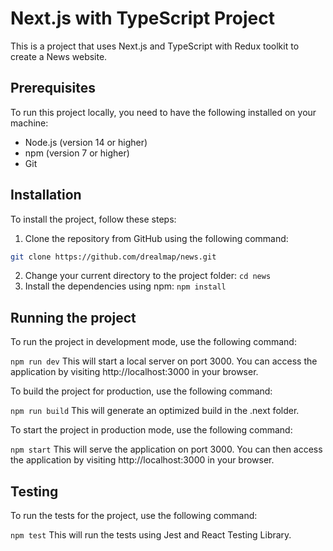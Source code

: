# Next.js with TypeScript Project

This is a project that uses Next.js and TypeScript with Redux toolkit to create a News website.

## Prerequisites

To run this project locally, you need to have the following installed on your machine:

- Node.js (version 14 or higher)
- npm (version 7 or higher)
- Git

## Installation

To install the project, follow these steps:

1. Clone the repository from GitHub using the following command:

```bash
git clone https://github.com/drealmap/news.git
```
2. Change your current directory to the project folder:
```cd news```
3. Install the dependencies using npm:
```npm install```
## Running the project
To run the project in development mode, use the following command:

```npm run dev```
This will start a local server on port 3000. You can access the application by visiting http://localhost:3000 in your browser.

To build the project for production, use the following command:

```npm run build```
This will generate an optimized build in the .next folder.

To start the project in production mode, use the following command:

```npm start```
This will serve the application on port 3000. You can then access the application by visiting http://localhost:3000 in your browser.

## Testing
To run the tests for the project, use the following command:

```npm test```
This will run the tests using Jest and React Testing Library.
